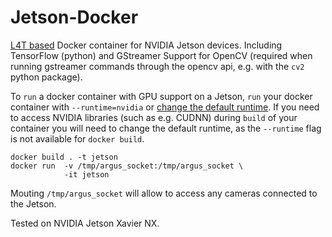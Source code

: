 # Jetson-Docker

[L4T based](https://ngc.nvidia.com/catalog/containers/nvidia:l4t-base) Docker container for NVIDIA Jetson devices. 
Including TensorFlow (python) and GStreamer Support for OpenCV (required when running gstreamer commands through the opencv api, e.g. with the `cv2` python package).

To `run`  a docker container with GPU support on a Jetson, `run` your docker container with ``--runtime=nvidia`` or [change the default runtime](https://github.com/dusty-nv/jetson-containers#docker-default-runtime). If you need to access NVIDIA libraries (such as e.g. CUDNN) during ``build`` of your container you will need to change the default runtime, as the `--runtime` flag is not available for `docker build`.

```
docker build . -t jetson
docker run  -v /tmp/argus_socket:/tmp/argus_socket \
            -it jetson
```

Mouting `/tmp/argus_socket` will allow to access any cameras connected to the Jetson.

Tested on NVIDIA Jetson Xavier NX.